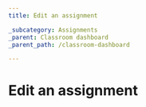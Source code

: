 ```yaml
---
title: Edit an assignment

_subcategory: Assignments
_parent: Classroom dashboard
_parent_path: /classroom-dashboard

---
```

# Edit an assignment